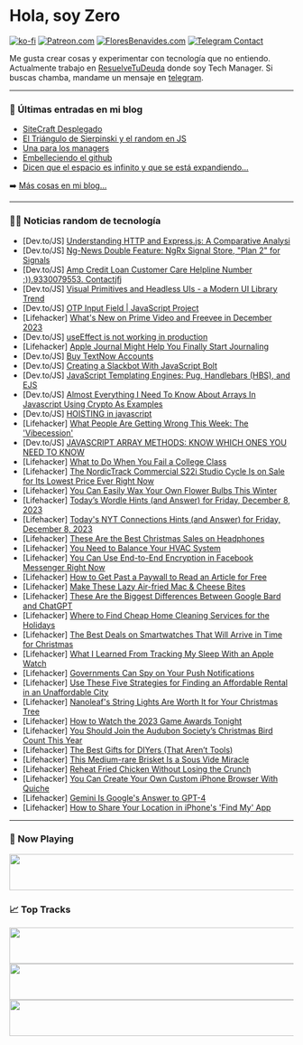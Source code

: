 # Hola, soy Zero

[![ko-fi](https://ko-fi.com/img/githubbutton_sm.svg)](https://ko-fi.com/J3J4N0LUK)
[![Patreon.com](https://img.shields.io/endpoint.svg?url=https%3A%2F%2Fshieldsio-patreon.vercel.app%2Fapi%3Fusername%3Dzerodragon%26type%3Dpatrons&style=for-the-badge)](https://patreon.com/zerodragon)
[![FloresBenavides.com](https://img.shields.io/website?down_message=oops&label=MiBlog&style=for-the-badge&up_message=online&url=https%3A%2F%2Ffloresbenavides.com)](https://floresbenavides.com)
[![Telegram Contact](https://img.shields.io/badge/escr%C3%ADbeme-ZeroDragon-%2326A5E4?style=for-the-badge&logo=telegram)](https://t.me/zerodragon)

Me gusta crear cosas y experimentar con tecnología que no entiendo.
Actualmente trabajo en [ResuelveTuDeuda](http://github.com/resuelve) donde soy Tech Manager.
Si buscas chamba, mandame un mensaje en [telegram](https://t.me/zerodragon).

---

### 📕 Últimas entradas en mi blog
<!-- BLOG-POST-LIST:START -->
- [SiteCraft Desplegado](https://floresbenavides.com/sitecraft-desplegado/)
- [El Triángulo de Sierpinski y el random en JS](https://floresbenavides.com/el-triangulo-de-sierpinski-y-el-random-en-js/)
- [Una para los managers](https://floresbenavides.com/una-para-los-managers/)
- [Embelleciendo el github](https://floresbenavides.com/embelleciendo-el-github/)
- [Dicen que el espacio es infinito y que se está expandiendo…](https://floresbenavides.com/dicen-que-el-espacio-es-infinito-y-que-se-esta-expandiendo/)
<!-- BLOG-POST-LIST:END -->

➡️ [Más cosas en mi blog...](https://floresbenavides.com)

---

### 👨‍💻 Noticias random de tecnología
<!-- TECH-POSTS:START -->
- [Dev.to/JS] [Understanding HTTP and Express.js: A Comparative Analysi](https://dev.to/m__mdy__m/understanding-http-and-expressjs-a-comparative-analysi-1cfo)
- [Dev.to/JS] [Ng-News Double Feature: NgRx Signal Store, &quot;Plan 2&quot; for Signals](https://dev.to/this-is-angular/ng-news-double-feature-ngrx-signal-store-plan-2-for-signals-3i87)
- [Dev.to/JS] [Amp Credit Loan Customer Care Helpline Number ;&rpar;&rpar;.9330079553. Contactjfj](https://dev.to/rajkumar541335/amp-credit-loan-customer-care-helpline-number-9330079553-contactjfj-3378)
- [Dev.to/JS] [Visual Primitives and Headless UIs - a Modern UI Library Trend](https://dev.to/danielkov/visual-primitives-and-headless-uis-a-modern-ui-library-trend-19jk)
- [Dev.to/JS] [OTP Input Field | JavaScript Project](https://dev.to/codingcss/otp-input-field-javascript-project-3h3l)
- [Lifehacker] [What&#39;s New on Prime Video and Freevee in December 2023](https://lifehacker.com/entertainment/new-on-prime-video-and-freevee-december-2023)
- [Dev.to/JS] [useEffect is not working in production](https://dev.to/sushilmagare10/useeffect-is-not-working-in-producti-452p)
- [Lifehacker] [Apple Journal Might Help You Finally Start Journaling](https://lifehacker.com/tech/apple-journal-app-review)
- [Dev.to/JS] [Buy TextNow Accounts](https://dev.to/hermanstickel1/buy-textnow-accounts-19g6)
- [Dev.to/JS] [Creating a Slackbot With JavaScript Bolt](https://dev.to/isaksolheim/creating-a-slackbot-with-javascript-bolt-1kp7)
- [Dev.to/JS] [JavaScript Templating Engines: Pug, Handlebars &lpar;HBS&rpar;, and EJS](https://dev.to/m__mdy__m/javascript-templating-engines-pug-handlebars-hbs-and-ejs-jcd)
- [Dev.to/JS] [Almost Everything I Need To Know About Arrays In Javascript Using Crypto As Examples](https://dev.to/apicrud/almost-everything-i-need-to-know-about-arrays-in-javascript-using-crypto-as-examples-2kie)
- [Dev.to/JS] [HOISTING in javascript](https://dev.to/ghazanfarofficial01/hoisting-in-javascript-26ib)
- [Lifehacker] [What People Are Getting Wrong This Week: The &#39;Vibecession&#39;](https://lifehacker.com/entertainment/what-people-get-wrong-vibecession)
- [Dev.to/JS] [JAVASCRIPT ARRAY METHODS: KNOW WHICH ONES YOU NEED TO KNOW](https://dev.to/hgbeleza/javascript-array-methods-know-which-ones-you-need-to-know-5hj1)
- [Lifehacker] [What to Do When You Fail a College Class](https://lifehacker.com/family/what-to-do-if-you-fail-college-class)
- [Lifehacker] [The NordicTrack Commercial S22i Studio Cycle Is on Sale for Its Lowest Price Ever Right Now](https://lifehacker.com/health/nordictrack-s22i-deal-40-percent-off)
- [Lifehacker] [You Can Easily Wax Your Own Flower Bulbs This Winter](https://lifehacker.com/home/how-to-wax-your-own-flower-bulbs)
- [Lifehacker] [Today’s Wordle Hints &lpar;and Answer&rpar; for Friday, December 8, 2023](https://lifehacker.com/entertainment/wordle-answer-today-december-8-2023)
- [Lifehacker] [Today&#39;s NYT Connections Hints &lpar;and Answer&rpar; for Friday, December 8, 2023](https://lifehacker.com/entertainment/nyt-connections-answer-today-december-8-2023)
- [Lifehacker] [These Are the Best Christmas Sales on Headphones](https://lifehacker.com/tech/best-headphone-gifts-christmas)
- [Lifehacker] [You Need to Balance Your HVAC System](https://lifehacker.com/home/how-to-balance-hvac-system)
- [Lifehacker] [You Can Use End-to-End Encryption in Facebook Messenger Right Now](https://lifehacker.com/how-to-use-end-to-end-encryption-in-facebook-messenger-1849405695)
- [Lifehacker] [How to Get Past a Paywall to Read an Article for Free](https://lifehacker.com/how-to-get-past-a-paywall-to-read-an-article-for-free-1847800292)
- [Lifehacker] [Make These Lazy Air-fried Mac &amp; Cheese Bites](https://lifehacker.com/food-drink/air-fried-mac-n-cheese-bites-recipe)
- [Lifehacker] [These Are the Biggest Differences Between Google Bard and ChatGPT](https://lifehacker.com/tech/what-is-google-bard-ai-chatbot)
- [Lifehacker] [Where to Find Cheap Home Cleaning Services for the Holidays](https://lifehacker.com/home/best-home-cleaning-deals-for-holidays)
- [Lifehacker] [The Best Deals on Smartwatches That Will Arrive in Time for Christmas](https://lifehacker.com/tech/best-deals-on-smartwatches-for-christmas-2023)
- [Lifehacker] [What I Learned From Tracking My Sleep With an Apple Watch](https://lifehacker.com/tech/sleep-tracking-with-apple-watch)
- [Lifehacker] [Governments Can Spy on Your Push Notifications](https://lifehacker.com/tech/governments-spying-on-push-notifications)
- [Lifehacker] [Use These Five Strategies for Finding an Affordable Rental in an Unaffordable City](https://lifehacker.com/money/finding-affordable-rental-expensive-city)
- [Lifehacker] [Nanoleaf&#39;s String Lights Are Worth It for Your Christmas Tree](https://lifehacker.com/tech/nanoleaf-holiday-string-lights-review)
- [Lifehacker] [How to Watch the 2023 Game Awards Tonight](https://lifehacker.com/entertainment/how-to-watch-game-awards)
- [Lifehacker] [You Should Join the Audubon Society’s Christmas Bird Count This Year](https://lifehacker.com/science/join-audubon-society-christmas-bird-count)
- [Lifehacker] [The Best Gifts for DIYers &lpar;That Aren’t Tools&rpar;](https://lifehacker.com/home/best-gifts-for-diyers-that-are-not-tools)
- [Lifehacker] [This Medium-rare Brisket Is a Sous Vide Miracle](https://lifehacker.com/food-drink/medium-rare-brisket-sous-vide-recipe)
- [Lifehacker] [Reheat Fried Chicken Without Losing the Crunch](https://lifehacker.com/food-drink/reheat-fried-chicken)
- [Lifehacker] [You Can Create Your Own Custom iPhone Browser With Quiche](https://lifehacker.com/tech/custom-iphone-browser-quiche)
- [Lifehacker] [Gemini Is Google&#39;s Answer to GPT-4](https://lifehacker.com/tech/google-gemini-and-openai-gpt-4)
- [Lifehacker] [How to Share Your Location in iPhone&#39;s &#39;Find My&#39; App](https://lifehacker.com/tech/how-to-share-location-iphone)<!-- TECH-POSTS:END -->

---

### 🎵 Now Playing
<a href="https://spotify-now-playing-dun.vercel.app/now-playing?open"><img src="https://spotify-now-playing-dun.vercel.app/now-playing" width="540" height="64"></a>

### 📈 Top Tracks
<a href="https://spotify-now-playing-dun.vercel.app/top-tracks?i=1&open"><img src="https://spotify-now-playing-dun.vercel.app/top-tracks?i=1" width="540" height="64"></a>
<a href="https://spotify-now-playing-dun.vercel.app/top-tracks?i=2&open"><img src="https://spotify-now-playing-dun.vercel.app/top-tracks?i=2" width="540" height="64"></a>
<a href="https://spotify-now-playing-dun.vercel.app/top-tracks?i=3&open"><img src="https://spotify-now-playing-dun.vercel.app/top-tracks?i=3" width="540" height="64"></a>
